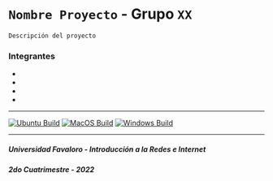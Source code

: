 # `Nombre Proyecto` - Grupo `XX`
    Descripción del proyecto

### Integrantes
- 
- 
- 
- 
---

[![Ubuntu Build](https://github.com/UF-IRI/Plantilla_CMake_Cpp/actions/workflows/ubuntu.yml/badge.svg)](https://github.com/UF-IRI/Plantilla_CMake_Cpp/actions/workflows/linux.yml)
[![MacOS Build](https://github.com/UF-IRI/Plantilla_CMake_Cpp/actions/workflows/macos.yml/badge.svg)](https://github.com/UF-IRI/Plantilla_CMake_Cpp/actions/workflows/macos.yml)
[![Windows Build](https://github.com/UF-IRI/Plantilla_CMake_Cpp/actions/workflows/windows.yml/badge.svg)](https://github.com/UF-IRI/Plantilla_CMake_Cpp/actions/workflows/windows.yml)

---
##### Universidad Favaloro - Introducción a la Redes e Internet
##### 2do Cuatrimestre - 2022